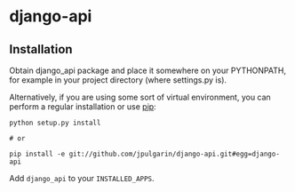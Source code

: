 django-api
================




Installation
----------------------

Obtain django_api package and place it somewhere on your PYTHONPATH, for example
in your project directory (where settings.py is). 

Alternatively, if you are 
using some sort of virtual environment, you can perform a regular installation
or use [pip][]:
    
    python setup.py install

    # or

    pip install -e git://github.com/jpulgarin/django-api.git#egg=django-api

[pip]: http://pip.openplans.org/

Add `django_api` to your `INSTALLED_APPS`.
